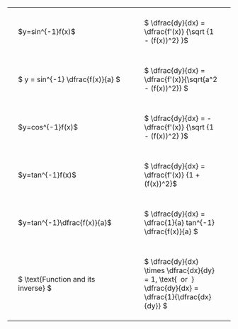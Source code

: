 #  
<br>
<style type="text/css">
#T_84a37 th.col_heading {
  text-align: left;
  font-size: 1em;
}
#T_84a37 td {
  text-align: left;
  font-size: 1em;
  padding: 1.5em;
}
#T_84a37_row0_col0, #T_84a37_row0_col1, #T_84a37_row1_col0, #T_84a37_row1_col1, #T_84a37_row2_col0, #T_84a37_row2_col1, #T_84a37_row3_col0, #T_84a37_row3_col1, #T_84a37_row4_col0, #T_84a37_row4_col1, #T_84a37_row5_col0, #T_84a37_row5_col1 {
  width: 400px;
  white-space: pre-wrap;
}
</style>
<table id="T_84a37">
  <thead>
  </thead>
  <tbody>
    <tr>
      <td id="T_84a37_row0_col0" class="data row0 col0" >$y=sin^{-1}f(x)$</td>
      <td id="T_84a37_row0_col1" class="data row0 col1" >$ \dfrac{dy}{dx} = \dfrac{f'(x)} {\sqrt {1 - (f(x))^2} }$</td>
    </tr>
    <tr>
      <td id="T_84a37_row1_col0" class="data row1 col0" >$ y = sin^{-1} \dfrac{f(x)}{a} $</td>
      <td id="T_84a37_row1_col1" class="data row1 col1" >$ \dfrac{dy}{dx} = \dfrac{f'(x)}{\sqrt{a^2 - (f(x))^2}} $</td>
    </tr>
    <tr>
      <td id="T_84a37_row2_col0" class="data row2 col0" >$y=cos^{-1}f(x)$</td>
      <td id="T_84a37_row2_col1" class="data row2 col1" >$ \dfrac{dy}{dx} = - \dfrac{f'(x)} {\sqrt {1 - (f(x))^2} }$</td>
    </tr>
    <tr>
      <td id="T_84a37_row3_col0" class="data row3 col0" >$y=tan^{-1}f(x)$</td>
      <td id="T_84a37_row3_col1" class="data row3 col1" >$ \dfrac{dy}{dx} = \dfrac{f'(x)} {1 + (f(x))^2}$</td>
    </tr>
    <tr>
      <td id="T_84a37_row4_col0" class="data row4 col0" >$y=tan^{-1}\dfrac{f(x)}{a}$</td>
      <td id="T_84a37_row4_col1" class="data row4 col1" >$ \dfrac{dy}{dx} =  \dfrac{1}{a} tan^{-1} \dfrac{f(x)}{a} $</td>
    </tr>
    <tr>
      <td id="T_84a37_row5_col0" class="data row5 col0" >$ \text{Function and its inverse} $</td>
      <td id="T_84a37_row5_col1" class="data row5 col1" >$ \dfrac{dy}{dx} \times \dfrac{dx}{dy} = 1, \text{  or  } \dfrac{dy}{dx} = \dfrac{1}{\dfrac{dx}{dy}} $</td>
    </tr>
  </tbody>
</table>
